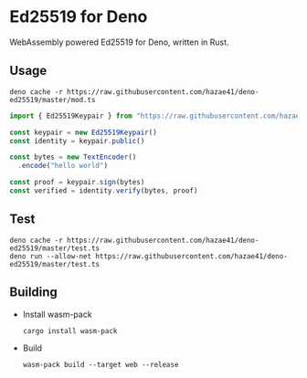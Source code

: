 # Ed25519 for Deno

WebAssembly powered Ed25519 for Deno, written in Rust.

## Usage

    deno cache -r https://raw.githubusercontent.com/hazae41/deno-ed25519/master/mod.ts

```typescript
import { Ed25519Keypair } from "https://raw.githubusercontent.com/hazae41/deno-ed25519/master/mod.ts"

const keypair = new Ed25519Keypair()
const identity = keypair.public()

const bytes = new TextEncoder()
  .encode("hello world")

const proof = keypair.sign(bytes)
const verified = identity.verify(bytes, proof)
```

## Test 

    deno cache -r https://raw.githubusercontent.com/hazae41/deno-ed25519/master/test.ts
    deno run --allow-net https://raw.githubusercontent.com/hazae41/deno-ed25519/master/test.ts

## Building

- Install wasm-pack

      cargo install wasm-pack

- Build

      wasm-pack build --target web --release